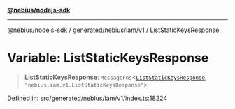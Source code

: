 [**@nebius/nodejs-sdk**](../../../../../README.md)

***

[@nebius/nodejs-sdk](../../../../../README.md) / [generated/nebius/iam/v1](../README.md) / ListStaticKeysResponse

# Variable: ListStaticKeysResponse

> **ListStaticKeysResponse**: `MessageFns`\<[`ListStaticKeysResponse`](../interfaces/ListStaticKeysResponse.md), `"nebius.iam.v1.ListStaticKeysResponse"`\>

Defined in: src/generated/nebius/iam/v1/index.ts:18224
